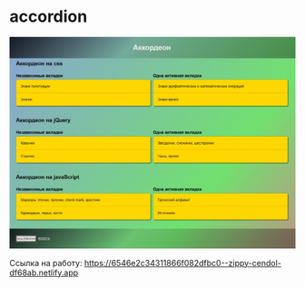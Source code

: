 # accordion

![Скриншот](https://github.com/Slem7415t/accordion/blob/master/images/accordion.jpg)

Ссылка на работу: https://6546e2c34311866f082dfbc0--zippy-cendol-df68ab.netlify.app
